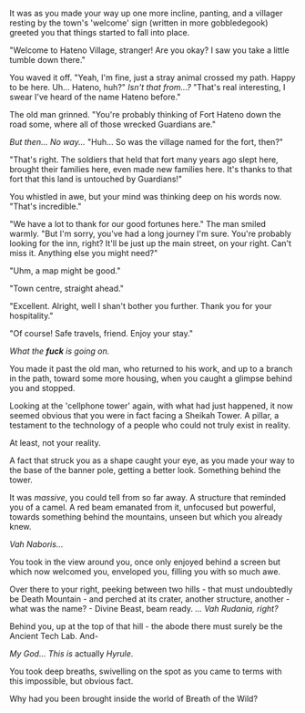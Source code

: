 It was as you made your way up one more incline, panting, and a villager resting by the town's 'welcome' sign (written in more gobbledegook) greeted you that things started to fall into place.

"Welcome to Hateno Village, stranger! Are you okay? I saw you take a little tumble down there."

You waved it off. "Yeah, I'm fine, just a stray animal crossed my path. Happy to be here. Uh... Hateno, huh?" _Isn't that from...?_ "That's real interesting, I swear I've heard of the name Hateno before."

The old man grinned. "You're probably thinking of Fort Hateno down the road some, where all of those wrecked Guardians are."

_But then... No way..._ "Huh... So was the village named for the fort, then?"

"That's right. The soldiers that held that fort many years ago slept here, brought their families here, even made new families here. It's thanks to that fort that this land is untouched by Guardians!"

You whistled in awe, but your mind was thinking deep on his words now. "That's incredible."

"We have a lot to thank for our good fortunes here." The man smiled warmly. "But I'm sorry, you've had a long journey I'm sure. You're probably looking for the inn, right? It'll be just up the main street, on your right. Can't miss it. Anything else you might need?"

"Uhm, a map might be good."

"Town centre, straight ahead."

"Excellent. Alright, well I shan't bother you further. Thank you for your hospitality."

"Of course! Safe travels, friend. Enjoy your stay."

_What the **fuck** is going on._

You made it past the old man, who returned to his work, and up to a branch in the path, toward some more housing, when you caught a glimpse behind you and stopped.

Looking at the 'cellphone tower' again, with what had just happened, it now seemed obvious that you were in fact facing a Sheikah Tower. A pillar, a testament to the technology of a people who could not truly exist in reality.

At least, not your reality.

A fact that struck you as a shape caught your eye, as you made your way to the base of the banner pole, getting a better look. Something behind the tower.

It was _massive_, you could tell from so far away. A structure that reminded you of a camel. A red beam emanated from it, unfocused but powerful, towards something behind the mountains, unseen but which you already knew.

_Vah Naboris..._

You took in the view around you, once only enjoyed behind a screen but which now welcomed you, enveloped you, filling you with so much awe.

Over there to your right, peeking between two hills - that must undoubtedly be Death Mountain - and perched at its crater, another structure, another - what was the name? - Divine Beast, beam ready. _... Vah Rudania, right?_

Behind you, up at the top of that hill - the abode there must surely be the Ancient Tech Lab. And-

_My God... This is_ actually _Hyrule_.

You took deep breaths, swivelling on the spot as you came to terms with this impossible, but obvious fact. 

Why had you been brought inside the world of Breath of the Wild? 
